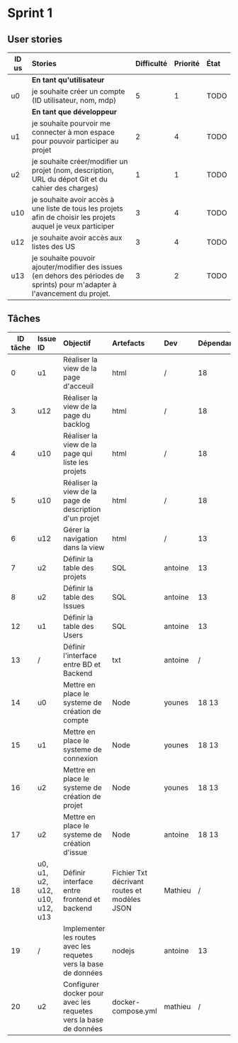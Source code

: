 # Sprint 1

## User stories

| ID us | Stories | Difficulté | Priorité | État |
|-------|:--------|:-----------|:---------|:-----|
|      | **En tant qu'utilisateur**              |
| u0   | je souhaite créer un compte (ID utilisateur, nom, mdp) |5 | 1 |TODO|
|      | **En tant que développeur**             |
| u1   | je souhaite pourvoir me connecter à mon espace pour pouvoir participer au projet | 2 | 4|TODO|
| u2   | je souhaite créer/modifier un projet (nom, description, URL du dépot Git et du cahier des charges) | 1 | 1 |TODO|
| u10  | je souhaite avoir accès à une liste de tous les projets afin de choisir les projets auquel je veux participer | 3 | 4 | TODO |
| u12  | je souhaite avoir accès aux listes des US | 3 | 4 | TODO |
| u13  | je souhaite pouvoir ajouter/modifier des issues (en dehors des périodes de sprints) pour m'adapter à l'avancement du projet. | 3 | 2 |TODO|

## Tâches

| ID tâche | Issue ID | Objectif | Artefacts | Dev | Dépendance | Coût j/h |État |
|----|:--------|:-----------|:---------|:-----|:--------|:------| :------|
| 0 | u1 | Réaliser la view de la page d'acceuil | html | / | 18 | 0.2 |TODO |
| 3 | u12 | Réaliser la view de la page du backlog | html | / | 18 | 0.2 |TODO |
| 4 | u10 | Réaliser la view de la page qui liste les projets | html | / | 18 | 0.2 |TODO |
| 5 | u10 | Réaliser la view de la page de description d'un projet| html | / | 18 | 0.2 |TODO |
| 6 | u12 | Gérer la navigation dans la view | html | / | 13 | 0.2 |TODO |
| 7 | u2  | Définir la table des projets | SQL | antoine | 13 | 0.2 |DONE |
| 8 | u2  | Définir la table des Issues | SQL | antoine | 13 | 0.2 |DONE |
| 12 | u1  | Définir la table des Users | SQL | antoine | 13 | 0.2 |DONE |
| 13 | /  | Définir l'interface entre BD et Backend | txt | antoine | / | 0.5 |DONE |
| 14 | u0 | Mettre en place le systeme de création de compte | Node | younes | 18 13 | 5 |DONE |
| 15 | u1 | Mettre en place le systeme de connexion | Node | younes | 18 13 | 2 |DONE |
| 16 | u2 | Mettre en place le systeme de création de projet | Node | younes |  18 13 | 2 |DONE |
| 17 | u2 | Mettre en place le systeme de création d'issue | Node | antoine |  18 13 | 2 |TODO |
| 18 | u0, u1, u2, u12, u10, u12, u13 | Définir interface entre frontend et backend | Fichier Txt décrivant routes et modèles JSON | Mathieu | / | 0.5 |DONE |
| 19 | / | Implementer les routes avec les requetes vers la base de données | nodejs | antoine | 13 | 1 | TODO|
| 20 | u2 | Configurer docker pour avec les requetes vers la base de données | docker-compose.yml | mathieu | / | 1 | DONE|

